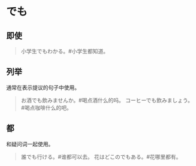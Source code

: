 # でも

## 即使

> 小学生でもわかる。#小学生都知道。

## 列举

通常在表示提议的句子中使用。

> お酒でも飲みませんか。#喝点酒什么的吗。
> コーヒーでも飲みましょう。#喝点咖啡什么的吧。

## 都

和疑问词一起使用。

> 誰でも行ける。#谁都可以去。
> 花はどこのでもある。#花哪里都有。
